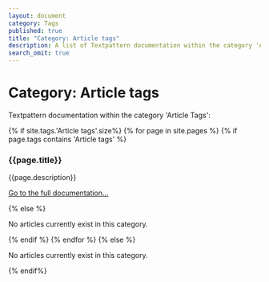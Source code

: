 ```yaml
---
layout: document
category: Tags
published: true
title: "Category: Article tags"
description: A list of Textpattern documentation within the category 'Article Tags'.
search_omit: true
---
```


# Category: Article tags

Textpattern documentation within the category 'Article Tags':

<div>
    {% if site.tags.'Article tags'.size%}
        {% for page in site.pages %}
            {% if page.tags contains 'Article tags' %}
                <article>
                    <h3>{{page.title}}</h3>
                    <p>{{page.description}}</p>
                    <p><a href="{{page.url}}">Go to the full documentation...</a></p>
                </article>
            {% else %}
                <p class="alert-block information">No articles currently exist in this category.</p>
            {% endif %}
        {% endfor %}
    {% else %}
        <p class="alert-block information">No articles currently exist in this category.</p>
    {% endif%}
</div>
